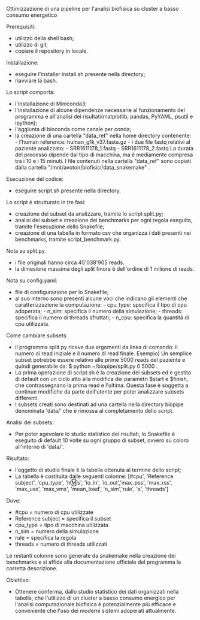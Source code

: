 Ottimizzazione di una pipeline per l'analisi biofisica su cluster a basso consumo energetico

Prerequisiti:
- utilizzo della shell bash;
- utilizzo di git;
- copiare il repository in locale.


Installazione:
- eseguire l'installer install.sh presente nella directory;
- riavviare la bash.

Lo script comporta: 
- l'installazione di Miniconda3;
- l'installazione di alcune dipendenze necessarie al funzionamento del programma e all'analisi dei risultati(matplotlib, pandas, PyYAML, psutil e ipython);
- l'aggiunta di bioconda come canale per conda;
- la creazione di una cartella "data_ref" nella home directory contenente:
                                                                         - l'human reference: human_g1k_v37.fasta.gz
                                                                         - i due file fastq relativi al paziente analizzato:
                                                                                    - SRR1611178_1.fastq
                                                                                    - SRR1611178_2.fastq
La durata del processo dipende dal tipo di macchina, ma è mediamente compresa tra i 10 e i 15 minuti. I file contenuti nella cartella "data_ref" sono copiati dalla cartella "/mnt/avoton/biofisici/data_snakemake" .


Esecuzione del codice:
- eseguire script.sh presente nella directory.

Lo script è strutturato in tre fasi: 
- creazione dei subset da analizzare, tramite lo script split.py;
- analisi dei subset e creazione dei benchmarks per ogni regola eseguita, tramite l'esecuzione dello Snakefile;
- creazione di una tabella in formato csv che organizza i dati presenti nei benchmarks, tramite script_benchmark.py.

Nota su split.py
- i file originali hanno circa 45'038'905 reads.
- la dimesione massima degli split finora è dell'ordine di 1 milione di reads.

Nota su config.yaml:
- file di configurazione per lo Snakefile;
- al suo interno sono presenti alcune voci che indicano gli elementi che caratterizzazione la computazione:
            - cpu_type: specifica il tipo di cpu adoperata;
            - n_sim: specifica il numero della simulazione;
            - threads: specifica il numero di threads sfruttati;
            - n_cpu: specifica la quantità di cpu utilizzata.

Come cambiare subsets:
- il programma split.py riceve due argomenti da linea di comando: il numero di read iniziale e il numero di read finale. 
Esempio) Un semplice subset potrebbe essere relativo alle prime 5000 reads del paziente e quindi generabile da: 
$  python ~/biopipe/split.py 0 5000 .
- La prima operazione di script.sh è la creazione dei subsets ed è gestita di default con un ciclo atto alla modifica dei parametri $start e $finish, che contrassegnano la prima read e l'ultima. Questa fase è soggetta a continue modifiche da parte dell'utente per poter analizzare subsets differenti.
- I subsets creati sono destinati ad una cartella nella directory biopipe denominata 'data/' che è rimossa al completamento dello script.

Analisi dei subsets:
- Per poter agevolare lo studio statistico dei risultati, lo Snakefile è eseguito di default 10 volte su ogni gruppo di subset, ovvero su coloro all'interno di 'data/'.

Risultato:
- l'oggetto di studio finale è la tabella ottenuta al termine dello script;
- La tabella è costituita dalle seguenti colonne:
[#cpu', 'Reference subject', 'cpu_type', 'h:m:s', 'io_in', 'io_out','max_pss', 'max_rss', 'max_uss', 'max_vms', 'mean_load', 'n_sim','rule', 's', 'threads']

Dove:
- #cpu = numero di cpu utilizzate
- Reference subject = specifica il subset
- cpu_type = tipo di macchina utilizzata
- n_sim = numero della simulazione
- rule = specifica la regola
- threads = numero di threads utilizzati

Le restanti colonne sono generate da snakemake nella creazione dei benchmarks e si affida alla documentazione ufficiale del programma la corretta descrizione.


Obiettivo:
- Ottenere conferma, dallo studio statistico dei dati organizzati nella tabella, che l'utilizzo di un cluster a basso consumo energico per l'analisi computazionale biofisica è potenzialmente più efficace e conveniente che l'uso dei moderni sistemi adoperati attualmente. 
